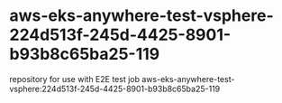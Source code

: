 # aws-eks-anywhere-test-vsphere-224d513f-245d-4425-8901-b93b8c65ba25-119
repository for use with E2E test job aws-eks-anywhere-test-vsphere:224d513f-245d-4425-8901-b93b8c65ba25-119
